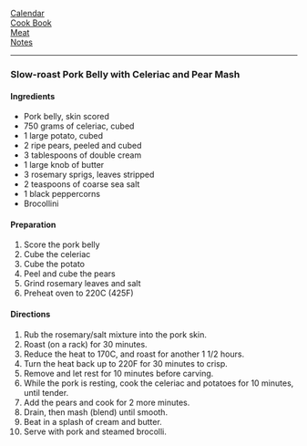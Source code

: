 [Calendar](https://github.com/vmsmith/EDT/blob/master/calendar.md)     
[Cook Book](https://github.com/vmsmith/CookBook/blob/master/README.md)        
[Meat](https://github.com/vmsmith/CookBook/blob/master/meat.md)     
[Notes](https://github.com/vmsmith/CookBook/blob/master/notes.md)    

-----   

### Slow-roast Pork Belly with Celeriac and Pear Mash   

#### Ingredients    
* Pork belly, skin scored
* 750 grams of celeriac, cubed
* 1 large potato, cubed
* 2 ripe pears, peeled and cubed
* 3 tablespoons of double cream
* 1 large knob of butter
* 3 rosemary sprigs, leaves stripped
* 2 teaspoons of coarse sea salt
* 1 black peppercorns
* Brocollini   

#### Preparation    
1. Score the pork belly
2. Cube the celeriac
3. Cube the potato
4. Peel and cube the pears
5. Grind rosemary leaves and salt   
6. Preheat oven to 220C (425F)   
   
#### Directions    
1. Rub the rosemary/salt mixture into the pork skin.
2. Roast (on a rack) for 30 minutes.
3. Reduce the heat to 170C, and roast for another 1 1/2 hours.
4. Turn the heat back up to 220F for 30 minutes to crisp.
5. Remove and let rest for 10 minutes before carving.
6. While the pork is resting, cook the celeriac and potatoes for 10 minutes, until tender.
7. Add the pears and cook for 2 more minutes.
8. Drain, then mash (blend) until smooth.
9. Beat in a splash of cream and butter.
10. Serve with pork and steamed brocolli.   
